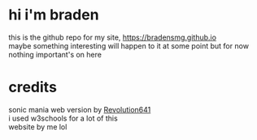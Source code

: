 # hi i'm braden
this is the github repo for my site, https://bradensmg.github.io<br>maybe something interesting will happen to it at some point but for now nothing important's on here<br>
# credits<br>
sonic mania web version by <a href="https://github.com/Revolution641/Sonic-Mania-Web-">Revolution641</a><br>i used w3schools for a lot of this<br>website by me lol
